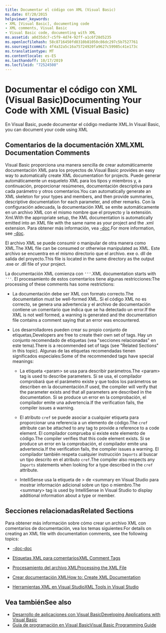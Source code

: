 ```yaml
---
title: Documentar el código con XML (Visual Basic)
ms.date: 07/20/2015
helpviewer_keywords:
- XML [Visual Basic], documenting code
- XML comments, Visual Basic
- Visual Basic code, documenting with XML
ms.assetid: a0d35dc7-c5f9-4d74-92ff-a1c6f28d5235
ms.openlocfilehash: 58c8716450fd8310b81050c86dc297c5b7527761
ms.sourcegitcommit: 4f4a32a5c16a75724920fa9627c59985c41e173c
ms.translationtype: MT
ms.contentlocale: es-ES
ms.lasthandoff: 10/17/2019
ms.locfileid: "72524508"
---
```

# <a name="documenting-your-code-with-xml-visual-basic"></a><span data-ttu-id="af46e-102">Documentar el código con XML (Visual Basic)</span><span class="sxs-lookup"><span data-stu-id="af46e-102">Documenting Your Code with XML (Visual Basic)</span></span>

<span data-ttu-id="af46e-103">En Visual Basic, puede documentar el código mediante XML.</span><span class="sxs-lookup"><span data-stu-id="af46e-103">In Visual Basic, you can document your code using XML</span></span>

## <a name="xml-documentation-comments"></a><span data-ttu-id="af46e-104">Comentarios de la documentación XML</span><span class="sxs-lookup"><span data-stu-id="af46e-104">XML Documentation Comments</span></span>

<span data-ttu-id="af46e-105">Visual Basic proporciona una manera sencilla de crear automáticamente documentación XML para los proyectos de.</span><span class="sxs-lookup"><span data-stu-id="af46e-105">Visual Basic provides an easy way to automatically create XML documentation for projects.</span></span> <span data-ttu-id="af46e-106">Puede generar automáticamente un esqueleto XML para los tipos y miembros y, a continuación, proporcionar resúmenes, documentación descriptiva para cada parámetro y otros comentarios.</span><span class="sxs-lookup"><span data-stu-id="af46e-106">You can automatically generate an XML skeleton for your types and members, and then provide summaries, descriptive documentation for each parameter, and other remarks.</span></span> <span data-ttu-id="af46e-107">Con la configuración adecuada, la documentación XML se emite automáticamente en un archivo XML con el mismo nombre que el proyecto y la extensión. Xml.</span><span class="sxs-lookup"><span data-stu-id="af46e-107">With the appropriate setup, the XML documentation is automatically emitted into an XML file with the same name as your project and the .xml extension.</span></span> <span data-ttu-id="af46e-108">Para obtener más información, vea [-doc](../../../visual-basic/reference/command-line-compiler/doc.md).</span><span class="sxs-lookup"><span data-stu-id="af46e-108">For more information, see [-doc](../../../visual-basic/reference/command-line-compiler/doc.md).</span></span>

<span data-ttu-id="af46e-109">El archivo XML se puede consumir o manipular de otra manera como XML.</span><span class="sxs-lookup"><span data-stu-id="af46e-109">The XML file can be consumed or otherwise manipulated as XML.</span></span> <span data-ttu-id="af46e-110">Este archivo se encuentra en el mismo directorio que el archivo. exe o. dll de salida del proyecto.</span><span class="sxs-lookup"><span data-stu-id="af46e-110">This file is located in the same directory as the output .exe or .dll file of your project.</span></span>

<span data-ttu-id="af46e-111">La documentación XML comienza con `'''`.</span><span class="sxs-lookup"><span data-stu-id="af46e-111">XML documentation starts with `'''`.</span></span> <span data-ttu-id="af46e-112">El procesamiento de estos comentarios tiene algunas restricciones:</span><span class="sxs-lookup"><span data-stu-id="af46e-112">The processing of these comments has some restrictions:</span></span>

- <span data-ttu-id="af46e-113">La documentación debe ser XML con formato correcto.</span><span class="sxs-lookup"><span data-stu-id="af46e-113">The documentation must be well-formed XML.</span></span> <span data-ttu-id="af46e-114">Si el código XML no es correcto, se genera una advertencia y el archivo de documentación contiene un comentario que indica que se ha detectado un error.</span><span class="sxs-lookup"><span data-stu-id="af46e-114">If the XML is not well formed, a warning is generated and the documentation file contains a comment saying that an error was encountered.</span></span>

- <span data-ttu-id="af46e-115">Los desarrolladores pueden crear su propio conjunto de etiquetas,</span><span class="sxs-lookup"><span data-stu-id="af46e-115">Developers are free to create their own set of tags.</span></span> <span data-ttu-id="af46e-116">Hay un conjunto recomendado de etiquetas (vea "secciones relacionadas" en este tema).</span><span class="sxs-lookup"><span data-stu-id="af46e-116">There is a recommended set of tags (see "Related Sections" in this topic).</span></span> <span data-ttu-id="af46e-117">Algunas de las etiquetas recomendadas tienen significados especiales:</span><span class="sxs-lookup"><span data-stu-id="af46e-117">Some of the recommended tags have special meanings:</span></span>

  - <span data-ttu-id="af46e-118">La etiqueta \<param> se usa para describir parámetros.</span><span class="sxs-lookup"><span data-stu-id="af46e-118">The \<param> tag is used to describe parameters.</span></span> <span data-ttu-id="af46e-119">Si se usa, el compilador comprobará que el parámetro existe y que todos los parámetros se describen en la documentación.</span><span class="sxs-lookup"><span data-stu-id="af46e-119">If used, the compiler will verify that the parameter exists and that all parameters are described in the documentation.</span></span> <span data-ttu-id="af46e-120">Si se produce un error en la comprobación, el compilador emite una advertencia.</span><span class="sxs-lookup"><span data-stu-id="af46e-120">If the verification fails, the compiler issues a warning.</span></span>

  - <span data-ttu-id="af46e-121">El atributo `cref` se puede asociar a cualquier etiqueta para proporcionar una referencia a un elemento de código.</span><span class="sxs-lookup"><span data-stu-id="af46e-121">The `cref` attribute can be attached to any tag to provide a reference to a code element.</span></span> <span data-ttu-id="af46e-122">El compilador comprueba si existe este elemento de código.</span><span class="sxs-lookup"><span data-stu-id="af46e-122">The compiler verifies that this code element exists.</span></span> <span data-ttu-id="af46e-123">Si se produce un error en la comprobación, el compilador emite una advertencia.</span><span class="sxs-lookup"><span data-stu-id="af46e-123">If the verification fails, the compiler issues a warning.</span></span> <span data-ttu-id="af46e-124">El compilador también respeta cualquier instrucción `Imports` al buscar un tipo descrito en el atributo `cref`.</span><span class="sxs-lookup"><span data-stu-id="af46e-124">The compiler also respects any `Imports` statements when looking for a type described in the `cref` attribute.</span></span>

  - <span data-ttu-id="af46e-125">IntelliSense usa la etiqueta de > de \<summary en Visual Studio para mostrar información adicional sobre un tipo o miembro.</span><span class="sxs-lookup"><span data-stu-id="af46e-125">The \<summary> tag is used by IntelliSense in Visual Studio to display additional information about a type or member.</span></span>

## <a name="related-sections"></a><span data-ttu-id="af46e-126">Secciones relacionadas</span><span class="sxs-lookup"><span data-stu-id="af46e-126">Related Sections</span></span>

<span data-ttu-id="af46e-127">Para obtener más información sobre cómo crear un archivo XML con comentarios de documentación, vea los temas siguientes:</span><span class="sxs-lookup"><span data-stu-id="af46e-127">For details on creating an XML file with documentation comments, see the following topics:</span></span>

- [<span data-ttu-id="af46e-128">-doc</span><span class="sxs-lookup"><span data-stu-id="af46e-128">-doc</span></span>](../../../visual-basic/reference/command-line-compiler/doc.md)

- [<span data-ttu-id="af46e-129">Etiquetas XML para comentarios</span><span class="sxs-lookup"><span data-stu-id="af46e-129">XML Comment Tags</span></span>](../../../visual-basic/language-reference/xmldoc/index.md)

- [<span data-ttu-id="af46e-130">Procesamiento del archivo XML</span><span class="sxs-lookup"><span data-stu-id="af46e-130">Processing the XML File</span></span>](../../../visual-basic/programming-guide/program-structure/processing-the-xml-file.md)

- [<span data-ttu-id="af46e-131">Crear documentación XML</span><span class="sxs-lookup"><span data-stu-id="af46e-131">How to: Create XML Documentation</span></span>](../../../visual-basic/programming-guide/program-structure/how-to-create-xml-documentation.md)

- [<span data-ttu-id="af46e-132">Herramientas XML en Visual Studio</span><span class="sxs-lookup"><span data-stu-id="af46e-132">XML Tools in Visual Studio</span></span>](/visualstudio/xml-tools/xml-tools-in-visual-studio)

## <a name="see-also"></a><span data-ttu-id="af46e-133">Vea también</span><span class="sxs-lookup"><span data-stu-id="af46e-133">See also</span></span>

- [<span data-ttu-id="af46e-134">Desarrollo de aplicaciones con Visual Basic</span><span class="sxs-lookup"><span data-stu-id="af46e-134">Developing Applications with Visual Basic</span></span>](../../../visual-basic/developing-apps/index.md)
- [<span data-ttu-id="af46e-135">Guía de programación en Visual Basic</span><span class="sxs-lookup"><span data-stu-id="af46e-135">Visual Basic Programming Guide</span></span>](../../../visual-basic/programming-guide/index.md)
